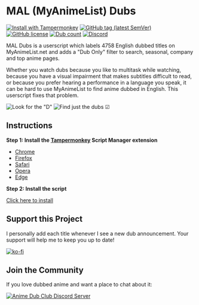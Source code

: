 # MAL (MyAnimeList) Dubs
[![Install with Tampermonkey](https://img.shields.io/badge/Install%20directly%20with-Tampermonkey-00485b?logo=tampermonkey)](https://raw.githubusercontent.com/MAL-Dubs/MAL-Dubs/main/mal-dubs.user.js)
[![GitHub tag (latest SemVer)](https://img.shields.io/github/v/tag/MAL-Dubs/MAL-Dubs?label=Version)](#mal-myanimelist-dubs)
[![GitHub license](https://img.shields.io/github/license/mal-dubs/mal-dubs)](https://github.com/MAL-Dubs/MAL-Dubs/blob/main/LICENSE)
[![Dub count](https://img.shields.io/badge/Dubs-4758-2e51a2?logo=myanimelist)](#mal-myanimelist-dubs)
[![Discord](https://img.shields.io/discord/850163973080743967?color=5865F2&logo=discord&logoColor=white&label=Discord)](https://discord.gg/wMfD2RM7Vt)

MAL Dubs is a userscript which labels 4758 English dubbed titles on MyAnimeList.net and  adds a "Dub Only" filter to search, seasonal, company and top anime pages.

Whether you watch dubs because you like to multitask while watching, because you have a visual impairment that makes subtitles difficult to read, or because you prefer hearing a performance in a language you speak, it can be hard to use MyAnimeList to find anime dubbed in English. This userscript fixes that problem.

![Look for the "D"](https://raw.githubusercontent.com/MAL-Dubs/MAL-Dubs/main/images/labels.png)
![Find just the dubs ☑](https://raw.githubusercontent.com/MAL-Dubs/MAL-Dubs/main/images/filter.png)

## Instructions

**Step 1: Install the [Tampermonkey](https://www.tampermonkey.net/) Script Manager extension**
- [Chrome](https://chrome.google.com/webstore/detail/dhdgffkkebhmkfjojejmpbldmpobfkfo)
- [Firefox](https://addons.mozilla.org/en-US/firefox/addon/tampermonkey/)
- [Safari](https://apps.apple.com/app/apple-store/id1482490089)
- [Opera](https://addons.opera.com/en/extensions/details/tampermonkey-beta/)
- [Edge](https://microsoftedge.microsoft.com/addons/detail/iikmkjmpaadaobahmlepeloendndfphd)

**Step 2: Install the script**

[Click here to install](https://raw.githubusercontent.com/MAL-Dubs/MAL-Dubs/main/mal-dubs.user.js)

## Support this Project

I personally add each title whenever I see a new dub announcement. Your support will help me to keep you up to date!

[![ko-fi](https://ko-fi.com/img/githubbutton_sm.svg)](https://ko-fi.com/Y8Y21HXGO)

## Join the Community

If you love dubbed anime and want a place to chat about it:

[![Anime Dub Club Discord Server](https://raw.githubusercontent.com/MAL-Dubs/MAL-Dubs/main/images/discord.svg)](https://discord.gg/wMfD2RM7Vt)
